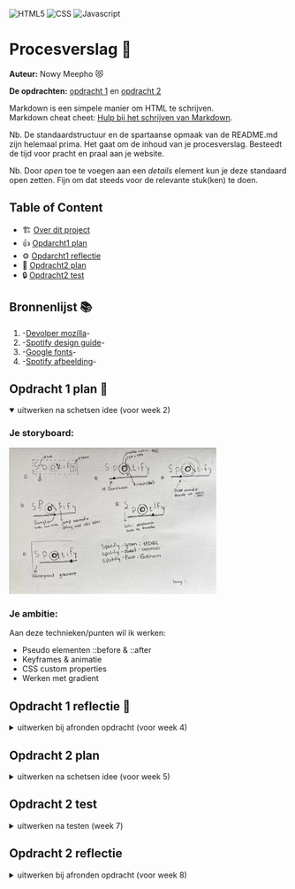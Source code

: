![HTML5](https://img.shields.io/badge/HTML5-E34F26?style=for-the-badge&logo=html5&logoColor=white)
![CSS](https://img.shields.io/badge/CSS3-1572B6?style=for-the-badge&logo=css3&logoColor=white)
![Javascript](https://img.shields.io/badge/JavaScript-323330?style=for-the-badge&logo=javascript&logoColor=F7DF1E)

# Procesverslag :page_facing_up:
**Auteur:** Nowy Meepho :heart_eyes_cat:

**De opdrachten:** [opdracht 1](opdracht1/index.html) en [opdracht 2](opdracht2/index.html)


Markdown is een simpele manier om HTML te schrijven.  
Markdown cheat cheet: [Hulp bij het schrijven van Markdown](https://github.com/adam-p/markdown-here/wiki/Markdown-Cheatsheet).

Nb. De standaardstructuur en de spartaanse opmaak van de README.md zijn helemaal prima. Het gaat om de inhoud van je procesverslag. Besteedt de tijd voor pracht en praal aan je website.

Nb. Door *open* toe te voegen aan een *details* element kun je deze standaard open zetten. Fijn om dat steeds voor de relevante stuk(ken) te doen.

## Table of Content
* :building_construction: [Over dit project](#Project)
* :+1: [Opdarcht1 plan](#plan1)
* :gear: [Opdarcht1 reflectie](#reflectie1)
* :raising_hand: [Opdracht2 plan](#Contact)
* :lock: [Opdracht2 test](#License)

## Bronnenlijst :books:
  1. -[Devolper mozilla](https://developer.mozilla.org/en-US/docs/Web/CSS)-
  2. -[Spotify design guide](https://developer.spotify.com/documentation/general/design-and-branding/)-
  3. -[Google fonts](https://fonts.google.com/?query=montserrat)-
  4. -[Spotify afbeelding](https://commons.wikimedia.org/wiki/File:Spotify_logo_without_text.svg)-


<a name="plan1"/>

## Opdracht 1 plan :memo:

<details open>
  <summary>uitwerken na schetsen idee (voor week 2)</summary>


  ### Je storyboard:
  <img src="readme-images/storyboardfvd.jpg" width="375px" alt="storyboard voor opdracht 1">


  ### Je ambitie: 
  Aan deze technieken/punten wil ik werken:
  - Pseudo elementen ::before & ::after
  - Keyframes & animatie
  - CSS custom properties
  - Werken met gradient
 
</details>

<a name="reflectie1"/>

## Opdracht 1 reflectie :repeat:

<details>
  <summary>uitwerken bij afronden opdracht (voor week 4)</summary>


  ### :checkered_flag: Je uitkomst - karakteristiek screenshot(s):
  <img src="readme-images/spot1.png" width="325px" height="240px" alt="uitomst opdracht 1">
  <img src="readme-images/spot2.png" width="325px" height="240px" alt="uitomst opdracht 1">
  <img src="readme-images/spot3.png" width="325px" height="240px" alt="uitomst opdracht 1">

  ### :sunglasses: Dit ging goed/Heb ik geleerd: 
  Werken met pseudo elementen zoals ::before & ::after gingen goed, ik heb veel geleerd hoe je dat kan gebruiker en animeren.
  Daarnaast vond ik gradient ook interresant om verschillende patronen te maken. 

  <img src="readme-images/spot5.png" width="325px"  alt="uitomst opdracht 1">
   <img src="readme-images/spot6.png" width="325px" alt="uitomst opdracht 1">

  ### :weary: Dit was lastig/Is niet gelukt:
  Ik heb de parent geanimeerd alleen de pseudo elementen gaan ook animeren alleen dat wil ik niet. Ik heb geprobeerd met een tegenovergestelde animatie   proberen te cancellen maar dat is deels gelukt. omdat ik twee animatie hebt bij de pseudo elementen werkt mijn tweede animatie niet. 
  
  Daarnaast had ik ook geëxperimenteerd met underline wavy, dat werkt wel alleen voor mijn opdracht is dat moeilijk/niet mogelijk.

  <img src="readme-images/spot7.png" width="325px" alt="uitomst opdracht 1">
</details>



## Opdracht 2 plan

<details>
  <summary>uitwerken na schetsen idee (voor week 5)</summary>


  ### Je ontwerp:
  <img src="readme-images/storyboardfvd.jpg" width="375px" alt="ontwerp opdracht 2">


  ### Je ambitie: 
  Aan deze technieken/punten wil ik werken:
  - Werken met public API
  - Geavanceerd animaties 
  - Op verschillende manieren bedienen zoals drag & drop
  - Intersection Observer werken
  
</details>



## Opdracht 2 test

<details>
  <summary>uitwerken na testen (week 7)</summary>

  



  ### Bevinding 1:
  * Cards kunnen niet omdraaien wanneer je erop klikt.

  #### oplossing:
  Ik heb met hulp de eventlisterner in mijn API foreach gezet zodat hij het kan zien. Dit komt omdat JS al laad voordat de API data worden in geladen waardoor het niet werkte.
  ```
  const buttonSlide = list.querySelector('li:last-of-type');
  
  buttonSlide.addEventListener('click', draaiPhoenixOm);
  ```



  ### Bevinding 2:
  * Scrollen door de cards lijstjes. 

  #### oplossing:
  Scrollen door de lijstjes lukte alleen je scrolt de pagina maar dat ik wil dus niet ik wil dat je door een lijstje scrolt zonder dat je de pagina scrolt. Dit heb ik opgelost door overflow: hidden en overflow-y: scroll.



 ### Bevinding 3:
  * Intersection observer.

  #### oplossing:
  Intersection observer werkte eerst ook niet en dat kwam ook omdat hij het lijstje niet ziet. Ik heb dus hetzelfde opgelost als met de flipcard. Ik heb de hele functie in de API gezet. Dit vind ik trouwens heel lelijk om te doen maar omdat we niet een template engine werken, weet ik niet zo goed hoe het anders moet.
  
  ```
  const options = {
        root: null,
        threshold: 0.4,
        rootMargin: '0px',
      };

      const observer = new IntersectionObserver(function (entries, observer) {
        entries.forEach((entry) => {
          entry.target.classList.toggle('slide-top', entry.isIntersecting);
        });
      }, options);

      cards.forEach((card) => {
        observer.observe(card);
        card.classList.add('hide');
      });
    });
  ```
  
   ### Bevinding 4:
  * Ik kon geen data selecteren uit een API.

  #### oplossing:
  Ik moest data uit de API halen maar ik wist niet hoe je een data moet selecteren met een `-` erin zoals `file-name`. Ik heb eerst geprobeerd om de data te formateren in een array met `map()` maar dat ook geen succes. Ik heb uiteindelijk gewoon zitten experimenteren en daarna was het toch gelukt. Ik heb gelost door dit te typen:
  
  ```
   const img = aArt.image_uri;
   const artDesc = aArt['museum-desc'];
   const artPrice = aArt['buy-price'];
  ```

  ### Bevinding 5:
  * Card drag and drop ziet raar uit

  #### oplossing:
 Ik voor mijn feature dat je cards kan drag and drop op het scherm alleen dat werkt wel maar het ziet raar uit omdat mijn card bestaat uit een achterkant en voorkant. Wanneer ik een card sleep dan zie ik de achterkant. Ik weet niet hoe je dit moet oplossen. Ik heb dit als code:
  ```
  new Sortable(allesLijst, {
  group: 'shared', // set both lists to same group
  animation: 150,
});

new Sortable(favoLijst, {
  group: 'shared',
  animation: 150,
});

  ```

</details>



## Opdracht 2 reflectie

<details>
  <summary>uitwerken bij afronden opdracht (voor week 8)</summary>

  ### Je uitkomst - karakteristiek screenshot(s):
  <img src="readme-images/dummy-plaatje.svg" width="375px" alt="uitkomst opdracht 2">


  ### Dit ging goed/Heb ik geleerd: 
  Korte omschrijving met plaatje(s)

  <img src="readme-images/dummy-plaatje.svg" width="375px" alt="top">


  ### Dit was lastig/Is niet gelukt:
  Korte omschrijving met plaatje(s)

  <img src="readme-images/dummy-plaatje.svg" width="375px" alt="bummer">
</details>
